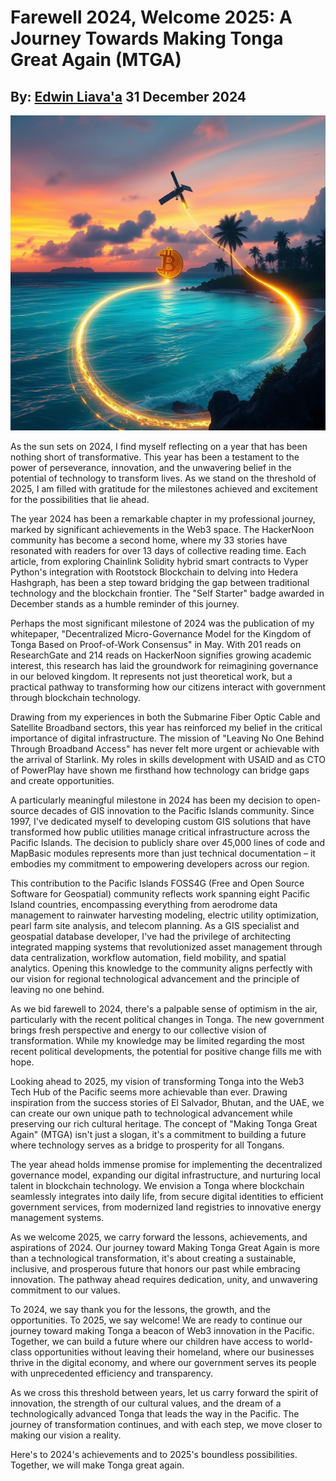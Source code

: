 # Farewell 2024, Welcome 2025: A Journey Towards Making Tonga Great Again (MTGA)
## By: [Edwin Liava'a](https://github.com/EdwinLiavaa) 31 December 2024

<p align="center">
 <img width="800" src="https://github.com/EdwinLiavaa/liavaa.space/blob/main/blog/20241231/pic.png">
</p>

As the sun sets on 2024, I find myself reflecting on a year that has been nothing short of transformative. This year has been a testament to the power of perseverance, innovation, and the unwavering belief in the potential of technology to transform lives. As we stand on the threshold of 2025, I am filled with gratitude for the milestones achieved and excitement for the possibilities that lie ahead.

The year 2024 has been a remarkable chapter in my professional journey, marked by significant achievements in the Web3 space. The HackerNoon community has become a second home, where my 33 stories have resonated with readers for over 13 days of collective reading time. Each article, from exploring Chainlink Solidity hybrid smart contracts to Vyper Python's integration with Rootstock Blockchain to delving into Hedera Hashgraph, has been a step toward bridging the gap between traditional technology and the blockchain frontier. The "Self Starter" badge awarded in December stands as a humble reminder of this journey.

Perhaps the most significant milestone of 2024 was the publication of my whitepaper, "Decentralized Micro-Governance Model for the Kingdom of Tonga Based on Proof-of-Work Consensus" in May. With 201 reads on ResearchGate and 214 reads on HackerNoon signifies growing academic interest, this research has laid the groundwork for reimagining governance in our beloved kingdom. It represents not just theoretical work, but a practical pathway to transforming how our citizens interact with government through blockchain technology.

Drawing from my experiences in both the Submarine Fiber Optic Cable and Satellite Broadband sectors, this year has reinforced my belief in the critical importance of digital infrastructure. The mission of "Leaving No One Behind Through Broadband Access" has never felt more urgent or achievable with the arrival of Starlink. My roles in skills development with USAID and as CTO of PowerPlay have shown me firsthand how technology can bridge gaps and create opportunities.

A particularly meaningful milestone in 2024 has been my decision to open-source decades of GIS innovation to the Pacific Islands community. Since 1997, I've dedicated myself to developing custom GIS solutions that have transformed how public utilities manage critical infrastructure across the Pacific Islands. The decision to publicly share over 45,000 lines of code and MapBasic modules represents more than just technical documentation – it embodies my commitment to empowering developers across our region.

This contribution to the Pacific Islands FOSS4G (Free and Open Source Software for Geospatial) community reflects work spanning eight Pacific Island countries, encompassing everything from aerodrome data management to rainwater harvesting modeling, electric utility optimization, pearl farm site analysis, and telecom planning. As a GIS specialist and geospatial database developer, I've had the privilege of architecting integrated mapping systems that revolutionized asset management through data centralization, workflow automation, field mobility, and spatial analytics. Opening this knowledge to the community aligns perfectly with our vision for regional technological advancement and the principle of leaving no one behind.

As we bid farewell to 2024, there's a palpable sense of optimism in the air, particularly with the recent political changes in Tonga. The new government brings fresh perspective and energy to our collective vision of transformation. While my knowledge may be limited regarding the most recent political developments, the potential for positive change fills me with hope.

Looking ahead to 2025, my vision of transforming Tonga into the Web3 Tech Hub of the Pacific seems more achievable than ever. Drawing inspiration from the success stories of El Salvador, Bhutan, and the UAE, we can create our own unique path to technological advancement while preserving our rich cultural heritage. The concept of "Making Tonga Great Again" (MTGA) isn't just a slogan, it's a commitment to building a future where technology serves as a bridge to prosperity for all Tongans.

The year ahead holds immense promise for implementing the decentralized governance model, expanding our digital infrastructure, and nurturing local talent in blockchain technology. We envision a Tonga where blockchain seamlessly integrates into daily life, from secure digital identities to efficient government services, from modernized land registries to innovative energy management systems.

As we welcome 2025, we carry forward the lessons, achievements, and aspirations of 2024. Our journey toward Making Tonga Great Again is more than a technological transformation, it's about creating a sustainable, inclusive, and prosperous future that honors our past while embracing innovation. The pathway ahead requires dedication, unity, and unwavering commitment to our values.

To 2024, we say thank you for the lessons, the growth, and the opportunities. To 2025, we say welcome! We are ready to continue our journey toward making Tonga a beacon of Web3 innovation in the Pacific. Together, we can build a future where our children have access to world-class opportunities without leaving their homeland, where our businesses thrive in the digital economy, and where our government serves its people with unprecedented efficiency and transparency.

As we cross this threshold between years, let us carry forward the spirit of innovation, the strength of our cultural values, and the dream of a technologically advanced Tonga that leads the way in the Pacific. The journey of transformation continues, and with each step, we move closer to making our vision a reality.

Here's to 2024's achievements and to 2025's boundless possibilities. Together, we will make Tonga great again.